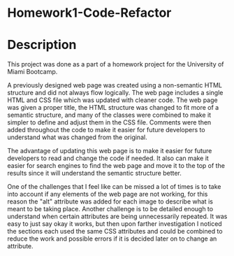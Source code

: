 # Homework1-Code-Refactor

# Description

This project was done as a part of a homework project for the University of Miami Bootcamp.

A previously designed web page was created using a non-semantic HTML structure and did not always flow logically. The web page includes a single HTML and CSS file which was updated with cleaner code. The web page was given a proper title, the HTML structure was changed to fit more of a semantic structure, and many of the classes were combined to make it simpler to define and adjust them in the CSS file. Comments were then added throughout the code to make it easier for future developers to understand what was changed from the original.

The advantage of updating this web page is to make it easier for future developers to read and change the code if needed. It also can make it easier for search engines to find the web page and move it to the top of the results since it will understand the semantic structure better.

One of the challenges that I feel like can be missed a lot of times is to take into account if any elements of the web page are not working, for this reason the "alt" attribute was added for each image to describe what is meant to be taking place. Another challenge is to be detailed enough to understand when certain attributes are being unnecessarily repeated. It was easy to just say okay it works, but then upon farther investigation I noticed the sections each used the same CSS attributes and could be combined to reduce the work and possible errors if it is decided later on to change an attribute.
